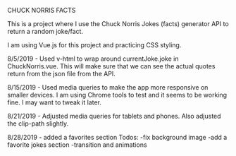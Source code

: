 CHUCK NORRIS FACTS

This is a project where I use the Chuck Norris Jokes (facts) generator API to return a random joke/fact.

I am using Vue.js for this project and practicing CSS styling.

8/5/2019 - Used v-html to wrap around currentJoke.joke in ChuckNorris.vue. This will make sure that we can see the actual quotes return from the json file from the API.

8/15/2019 - Used media queries to make the app more responsive on smaller devices. I am using Chrome tools to test and it seems to be working fine. I may want to tweak it later.

8/21/2019 - Adjusted media queries for tablets and phones. Also adjusted the clip-path slightly.

8/28/2019 - added a favorites section
Todos:
-fix background image
-add a favorite jokes section
-transition and animations